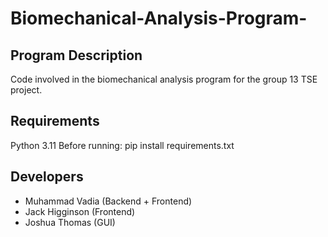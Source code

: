 # Biomechanical-Analysis-Program-
## Program Description
Code involved in the biomechanical analysis program for the group 13 TSE project. 

## Requirements
Python 3.11
Before running: pip install requirements.txt


## Developers
- Muhammad Vadia (Backend + Frontend)
- Jack Higginson (Frontend)
- Joshua Thomas (GUI)
